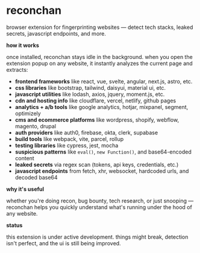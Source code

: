 

# reconchan
browser extension for fingerprinting websites — detect tech stacks, leaked secrets, javascript endpoints, and more.

**how it works**

once installed, reconchan stays idle in the background. when you open the extension popup on any website, it instantly analyzes the current page and extracts:

* **frontend frameworks** like react, vue, svelte, angular, next.js, astro, etc.
* **css libraries** like bootstrap, tailwind, daisyui, material ui, etc.
* **javascript utilities** like lodash, axios, jquery, moment.js, etc.
* **cdn and hosting info** like cloudflare, vercel, netlify, github pages
* **analytics + a/b tools** like google analytics, hotjar, mixpanel, segment, optimizely
* **cms and ecommerce platforms** like wordpress, shopify, webflow, magento, drupal
* **auth providers** like auth0, firebase, okta, clerk, supabase
* **build tools** like webpack, vite, parcel, rollup
* **testing libraries** like cypress, jest, mocha
* **suspicious patterns** like `eval()`, `new Function()`, and base64-encoded content
* **leaked secrets** via regex scan (tokens, api keys, credentials, etc.)
* **javascript endpoints** from fetch, xhr, websocket, hardcoded urls, and decoded base64

**why it's useful**

whether you're doing recon, bug bounty, tech research, or just snooping — reconchan helps you quickly understand what's running under the hood of any website.

**status**

this extension is under active development. things might break, detection isn't perfect, and the ui is still being improved.

